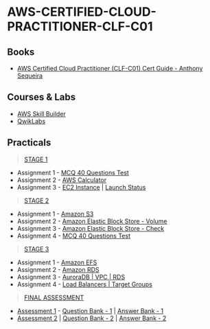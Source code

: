 # AWS-CERTIFIED-CLOUD-PRACTITIONER-CLF-C01

## Books

 - [AWS Certified Cloud Practitioner (CLF-C01) Cert Guide - Anthony Sequeira](https://github.com/Amey-Thakur/AWS-CERTIFIED-CLOUD-PRACTITIONER-CLF-C01/blob/main/Books/Anthony%20Sequeira%20%5BAnthony%20Sequeira%5D%20-%20AWS%20Certified%20Cloud%20Practitioner%20(CLF-C01)%20Cert%20Guide%2C%20First%20Edition-Pearson%20IT%20Certification%20(2019).pdf)

## Courses & Labs

 - [AWS Skill Builder](https://explore.skillbuilder.aws/learn)
 - [QwikLabs](https://www.qwiklabs.com)

## Practicals

 >[STAGE 1](https://github.com/Amey-Thakur/AWS-CERTIFIED-CLOUD-PRACTITIONER-CLF-C01/tree/main/STAGE-1)
 
 - Assignment 1 - [MCQ 40 Questions Test](https://github.com/Amey-Thakur/AWS-CERTIFIED-CLOUD-PRACTITIONER-CLF-C01/blob/main/STAGE-1/B-50_AMEY_THAKUR_54920-Assignment-1.xlsx)
 - Assignment 2 - [AWS Calculator](https://github.com/Amey-Thakur/AWS-CERTIFIED-CLOUD-PRACTITIONER-CLF-C01/blob/main/STAGE-1/B-50-AMEY_THAKUR_54920-Assignment-2.xlsx)
 - Assignment 3 - [EC2 Instance](https://github.com/Amey-Thakur/AWS-CERTIFIED-CLOUD-PRACTITIONER-CLF-C01/blob/main/STAGE-1/Instances.jpg) | [Launch Status](https://github.com/Amey-Thakur/AWS-CERTIFIED-CLOUD-PRACTITIONER-CLF-C01/blob/main/STAGE-1/Launch%20Status.jpg)

 >[STAGE 2](https://github.com/Amey-Thakur/AWS-CERTIFIED-CLOUD-PRACTITIONER-CLF-C01/tree/main/STAGE-2)
 
 - Assignment 1 - [Amazon S3](https://github.com/Amey-Thakur/AWS-CERTIFIED-CLOUD-PRACTITIONER-CLF-C01/blob/main/STAGE-2/54920_AMEY_THAKUR_STAGE-2_ASSIGNMENT-1.xlsx)
 - Assignment 2 - [Amazon Elastic Block Store - Volume](https://github.com/Amey-Thakur/AWS-CERTIFIED-CLOUD-PRACTITIONER-CLF-C01/blob/main/STAGE-2/54920_AMEY_THAKUR_STAGE-2_ASSIGNMENT-2.xlsx)
 - Assignment 3 - [Amazon Elastic Block Store - Check](https://github.com/Amey-Thakur/AWS-CERTIFIED-CLOUD-PRACTITIONER-CLF-C01/blob/main/STAGE-2/54920_AMEY_THAKUR_STAGE-2_ASSIGNMENT-3.xlsx)
 - Assignment 4 - [MCQ 40 Questions Test](https://github.com/Amey-Thakur/AWS-CERTIFIED-CLOUD-PRACTITIONER-CLF-C01/blob/main/STAGE-2/54920_AMEY_THAKUR_STAGE-2_MCQ.xlsx)

 >[STAGE 3](https://github.com/Amey-Thakur/AWS-CERTIFIED-CLOUD-PRACTITIONER-CLF-C01/tree/main/STAGE-3)
 
 - Assignment 1 - [Amazon EFS](https://github.com/Amey-Thakur/AWS-CERTIFIED-CLOUD-PRACTITIONER-CLF-C01/blob/main/STAGE-3/54920-AMEY_THAKUR_STAGE-3_ASSIGNMENT-1.xlsx)
 - Assignment 2 - [Amazon RDS](https://github.com/Amey-Thakur/AWS-CERTIFIED-CLOUD-PRACTITIONER-CLF-C01/blob/main/STAGE-3/54920-AMEY_THAKUR_STAGE-3_ASSIGNMENT-2.xlsx)
 - Assignment 3 - [AuroraDB | VPC | RDS](https://github.com/Amey-Thakur/AWS-CERTIFIED-CLOUD-PRACTITIONER-CLF-C01/blob/main/STAGE-3/54920-AMEY_THAKUR_STAGE-3_ASSIGNMENT-3.xlsx)
 - Assignment 4 - [Load Balancers | Target Groups](https://github.com/Amey-Thakur/AWS-CERTIFIED-CLOUD-PRACTITIONER-CLF-C01/blob/main/STAGE-3/54920-AMEY_THAKUR_STAGE-3_ASSIGNMENT-4.xlsx)

 >[FINAL ASSESSMENT](https://github.com/Amey-Thakur/AWS-CERTIFIED-CLOUD-PRACTITIONER-CLF-C01/tree/main/Final%20Assessment)
 
 - [Assessment 1](https://github.com/Amey-Thakur/AWS-CERTIFIED-CLOUD-PRACTITIONER-CLF-C01/blob/main/Final%20Assessment/54920-AMEY_THAKUR_FINAL_ASSESSMENT-1.xlsx) - [Question Bank - 1](https://github.com/Amey-Thakur/AWS-CERTIFIED-CLOUD-PRACTITIONER-CLF-C01/blob/main/Final%20Assessment/QuesBank-1.pdf) | [Answer Bank - 1](https://github.com/Amey-Thakur/AWS-CERTIFIED-CLOUD-PRACTITIONER-CLF-C01/blob/main/Final%20Assessment/AnsBank-1.pdf)
 - [Assessment 2](https://github.com/Amey-Thakur/AWS-CERTIFIED-CLOUD-PRACTITIONER-CLF-C01/blob/main/Final%20Assessment/54920-AMEY_THAKUR_FINAL_ASSESSMENT-2.xlsx) | [Question Bank - 2](https://github.com/Amey-Thakur/AWS-CERTIFIED-CLOUD-PRACTITIONER-CLF-C01/blob/main/Final%20Assessment/QuesBank-2.pdf) | [Answer Bank - 2](https://github.com/Amey-Thakur/AWS-CERTIFIED-CLOUD-PRACTITIONER-CLF-C01/blob/main/Final%20Assessment/AnsBank-2.pdf)


